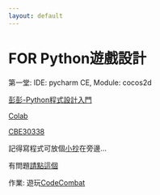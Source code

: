 ```yaml
---
layout: default
---
```


<meta name="viewport" content="width=device-width,initial-scale=1.0, minimum-scale=1.0, maximum-scale=1.0, user-scalable=yes"/>

# FOR Python遊戲設計

第一堂: IDE: pycharm CE, Module: cocos2d

[彭彭-Python程式設計入門](https://training.pada-x.com/python-start.htm)

[Colab](https://hackmd.io/@jease0502/colab_simple?print-pdf#/)

[CBE30338](https://jckantor.github.io/CBE30338/) 

記得寫程式可放個[小抄](https://drive.google.com/file/d/10Tuhcgdapt0QKy1v6roHRPEwtA0MZVIs/view?usp=sharing)在旁邊...

有問題[請點這個](https://google.com)

作業: 遊玩[CodeCombat](https://codecombat.com/)


<style>

.back-to-top {

display: none; /* 默認是隱藏的，這樣在第一屏才不顯示 */

position: fixed; /* 位置是固定的 */

bottom: 20px; /* 顯示在頁面底部 */

right: 30px; /* 顯示在頁面的右邊 */

z-index: 99; /* 確保不被其他功能覆蓋 */

border: 1px solid #5cb85c; /* 顯示邊框 */

outline: none; /* 不顯示外框 */

background-color: #fff; /* 設置背景背景顏色 */

color: #5cb85c; /* 設置文本顏色 */

cursor: pointer; /* 滑鼠移到按鈕上顯示手型 */

padding: 10px 15px 15px 15px; /* 增加一些內邊距 */

border-radius: 10px; /* 增加圓角 */

}

.back-to-top:hover {

background-color: #5cb85c; /* 滑鼠移上去時，反轉顏色 */

color: #fff;

}

</style>

<button class="js-back-to-top back-to-top" title="回到頭部">&#65085;</button>

<script src="https://cdn.staticfile.org/jquery/2.2.4/jquery.min.js"></script>

<script>

$(function () {

var $win = $(window);

var $backToTop = $('.js-back-to-top');

// 當用戶滾動到離頂部100像素時，展示回到頂部按鈕

$win.scroll(function () {

if ($win.scrollTop() > 100) {

$backToTop.show();

} else {

$backToTop.hide();

}

});

// 當用戶點擊按鈕時，通過動畫效果返回頭部

$backToTop.click(function () {

$('html, body').animate({scrollTop: 0}, 200);

});

});

</script>